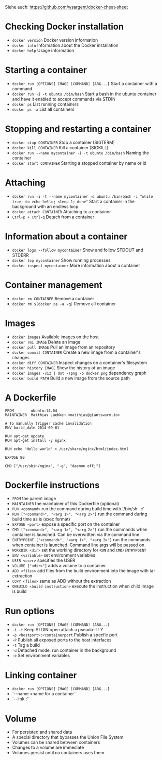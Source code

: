 Siehe auch: https://github.com/wsargent/docker-cheat-sheet

# Checking Docker installation
 * `docker version` Docker version information
 * `docker info` Information about the Docker installation
 * `docker help` Usage information

# Starting a container
* `docker run [OPTIONS] IMAGE [COMMAND] [ARG...]` Start a container with a command
* `docker run -i -t ubuntu /bin/bash` Start a bash in the ubuntu container and have it enabled to accept commands via STDIN 
* `docker ps` List running containers
* `docker ps -a` List all containers

# Stopping and restarting a container
* `docker stop CONTAINER` Stop a container (SIGTERM)
* `docker kill CONTAINER` Kill a container (SIGKILL)
* `docker run --name mycontainer -i -t ubuntu /bin/bash` Naming the container
* `docker start CONTAINER` Starting a stopped container by name or id

# Attaching
* `docker run -i -t --name mycontainer -d ubuntu /bin/bash -c "while true; do echo hello; sleep 1; done"` Start a container in the background with an endless loop
* `docker attach CONTAINER` Attaching to a container
* `Ctrl-p + Ctrl-q` Detach from a container

# Information about a container
* `docker logs --follow mycontainer` Show and follow STDOUT and STDERR
* `docker top mycontainer` Show running processes
* `docker inspect mycontainer` More information about a container

# Container management
* `docker rm CONTAINER` Remove a container
* `docker rm $(docker ps -a -q)` Remove all container

# Images
* `docker images` Available images on the host
* `docker rmi IMAGE` Delete an image
* `docker pull IMAGE` Pull an image from an repository
* `docker commit CONTAINER` Create a new image from a container's changes
* `docker diff CONTAINER` Inspect changes on a container's filesystem
* `docker history IMAGE` Show the history of an image
* `docker images -viz | dot -Tpng -o docker.png` dependency graph
* `docker build PATH` Build a new image from the source path


# A Dockerfile
```
FROM        ubuntu:14.04
MAINTAINER  Matthias Luebken <matthias@giantswarm.io>

# To manually trigger cache invalidation
ENV build_date 2014-09-01

RUN apt-get update
RUN apt-get install -y nginx

RUN echo 'Hello world' > /usr/share/nginx/html/index.html

EXPOSE 80

CMD ["/usr/sbin/nginx", "-g", "daemon off;"]
```

# Dockerfile instructions
* `FROM` the parent image
* `MAINTAINER` the maintainer of this Dockerfile (optional)
* `RUN <command>` run the command during build time with '/bin/sh -c'
* `RUN ["<command>", "<arg 1>", "<arg 2>"]` run the command during build time as is (exec format)
* `EXPOSE <port>` expose a specific port on the container
* `CMD ["<command>", "<arg 1>", "<arg 2>"]` run the commands when container is launched. Can be overwritten via the command line
* `ENTRYPOINT ["<command>", "<arg 1>", "<arg 2>"]` run the commands when container is launched. Command line args will be passed on.
* `WORKDIR <dir>` set the working directory for `RUN` and `CMD/ENTRYPOINT`
* `ENV <variable>` set environment variables
* `USER <user>` specifies the USER 
* `VOLUME ["<dir>"]` adds a volume to a container
* `ADD <files>` add files from the build environment into the image with tar extraction
* `COPY <files>` same as ADD without the extraction
* `ONBUILD <build instruction>` execute the instruction when child image is build


# Run options
* `docker run [OPTIONS] IMAGE [COMMAND] [ARG...]`
* `-i -t` Keep STDIN open attach a pseudo-TTY
* `-p <hostport>:<containerport` Publish a specfic port
* `-P` Publish all exposed ports to the host interfaces
* `-t` Tag a build
* `-d` Detached mode: run container in the background
* `-e` Set environment variables

# Linking container
* `docker run [OPTIONS] IMAGE [COMMAND] [ARG...]`
* `--name <name for a container``
* `--link <container name>:<alias>``

# Volume
* For persisted and shared data
* A special directory that bypasses the Union File System
* Volumes can be shared between containers
* Changes to a volume are immediate
* Volumes persist until no containers uses them